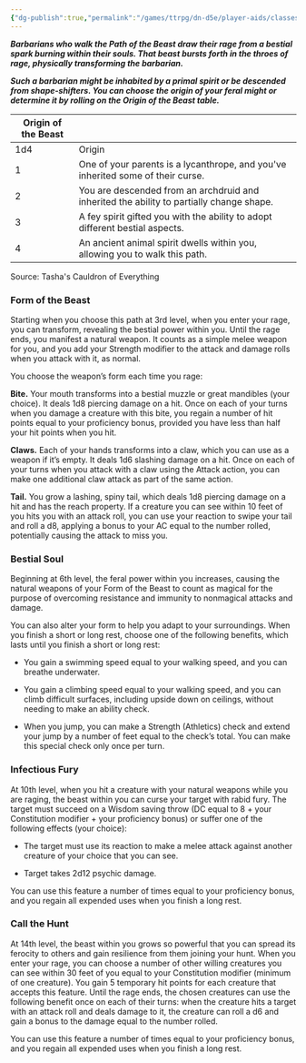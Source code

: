 ```yaml
---
{"dg-publish":true,"permalink":"/games/ttrpg/dn-d5e/player-aids/classes/class-specialisations/barbarian-path-of-the-beast/","tags":["TTRPG/DND/5e"],"noteIcon":""}
---
```



**_Barbarians who walk the Path of the Beast draw their rage from a bestial spark burning within their souls. That beast bursts forth in the throes of rage, physically transforming the barbarian._**

**_Such a barbarian might be inhabited by a primal spirit or be descended from shape-shifters. You can choose the origin of your feral might or determine it by rolling on the Origin of the Beast table._**

|Origin of the Beast||
|---|---|
|1d4|Origin|
|1|One of your parents is a lycanthrope, and you've inherited some of their curse.|
|2|You are descended from an archdruid and inherited the ability to partially change shape.|
|3|A fey spirit gifted you with the ability to adopt different bestial aspects.|
|4|An ancient animal spirit dwells within you, allowing you to walk this path.|

Source: Tasha's Cauldron of Everything

### Form of the Beast

Starting when you choose this path at 3rd level, when you enter your rage, you can transform, revealing the bestial power within you. Until the rage ends, you manifest a natural weapon. It counts as a simple melee weapon for you, and you add your Strength modifier to the attack and damage rolls when you attack with it, as normal.

You choose the weapon’s form each time you rage:

**Bite.** Your mouth transforms into a bestial muzzle or great mandibles (your choice). It deals 1d8 piercing damage on a hit. Once on each of your turns when you damage a creature with this bite, you regain a number of hit points equal to your proficiency bonus, provided you have less than half your hit points when you hit.

**Claws.** Each of your hands transforms into a claw, which you can use as a weapon if it’s empty. It deals 1d6 slashing damage on a hit. Once on each of your turns when you attack with a claw using the Attack action, you can make one additional claw attack as part of the same action.

**Tail.** You grow a lashing, spiny tail, which deals 1d8 piercing damage on a hit and has the reach property. If a creature you can see within 10 feet of you hits you with an attack roll, you can use your reaction to swipe your tail and roll a d8, applying a bonus to your AC equal to the number rolled, potentially causing the attack to miss you.

### Bestial Soul

Beginning at 6th level, the feral power within you increases, causing the natural weapons of your Form of the Beast to count as magical for the purpose of overcoming resistance and immunity to nonmagical attacks and damage.

You can also alter your form to help you adapt to your surroundings. When you finish a short or long rest, choose one of the following benefits, which lasts until you finish a short or long rest:

- You gain a swimming speed equal to your walking speed, and you can breathe underwater.

- You gain a climbing speed equal to your walking speed, and you can climb difficult surfaces, including upside down on ceilings, without needing to make an ability check.

- When you jump, you can make a Strength (Athletics) check and extend your jump by a number of feet equal to the check’s total. You can make this special check only once per turn.

### Infectious Fury

At 10th level, when you hit a creature with your natural weapons while you are raging, the beast within you can curse your target with rabid fury. The target must succeed on a Wisdom saving throw (DC equal to 8 + your Constitution modifier + your proficiency bonus) or suffer one of the following effects (your choice):

- The target must use its reaction to make a melee attack against another creature of your choice that you can see.

- Target takes 2d12 psychic damage.

You can use this feature a number of times equal to your proficiency bonus, and you regain all expended uses when you finish a long rest.

### Call the Hunt

At 14th level, the beast within you grows so powerful that you can spread its ferocity to others and gain resilience from them joining your hunt. When you enter your rage, you can choose a number of other willing creatures you can see within 30 feet of you equal to your Constitution modifier (minimum of one creature). You gain 5 temporary hit points for each creature that accepts this feature. Until the rage ends, the chosen creatures can use the following benefit once on each of their turns: when the creature hits a target with an attack roll and deals damage to it, the creature can roll a d6 and gain a bonus to the damage equal to the number rolled.

You can use this feature a number of times equal to your proficiency bonus, and you regain all expended uses when you finish a long rest.